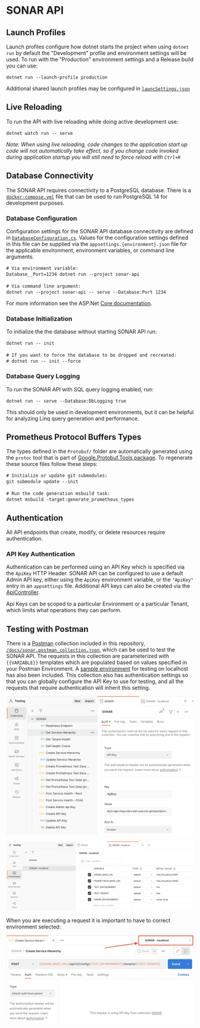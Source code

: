 # SONAR API

## Launch Profiles

Launch profiles configure how dotnet starts the project when using `dotnet run` by default the "Development" profile and environment settings will be used. To run with the "Production" environment settings and a Release build you can use:

```
dotnet run --launch-profile production
```

Additional shared launch profiles may be configured in [`launcSettings.json`](sonar-api/Properties/launchSettings.json)

## Live Reloading

To run the API with live reloading while doing active development use:

```
dotnet watch run -- serve
```

_Note: When using live reloading, code changes to the application start up code will not automatically take effect, so if you change code invoked during application startup you will still need to force reload with `Ctrl+R`_

## Database Connectivity

The SONAR API requires connectivity to a PostgreSQL database. There is a [`docker-compose.yml`](docker-compose.yml) file that can be used to run PostgreSQL 14 for development purposes.

### Database Configuration

Configuration settings for the SONAR API database connectivity are defined in [`DatabaseConfiguration.cs`](sonar-api/Configuration/DatabaseConfiguration.cs). Values for the configuration settings defined in this file can be supplied via the `appsettings.{environment}.json` file for the applicable environment, environment variables, or command line arguments.

```shell
# Via environment variable:
Database__Port=1234 dotnet run --project sonar-api

# Via command line argument:
dotnet run --project sonar-api -- serve --Database:Port 1234
```

For more information see the ASP.Net [Core documentation](https://learn.microsoft.com/en-us/aspnet/core/fundamentals/configuration/?view=aspnetcore-6.0).

### Database Initialization

To initialize the the database without starting SONAR API run:

```
dotnet run -- init

# If you want to force the database to be dropped and recreated:
# dotnet run -- init --force
```

### Database Query Logging

To run the SONAR API with SQL query logging enabled, run:

```
dotnet run -- serve --Database:DbLogging true
```

This should only be used in development environments, but it can be helpful for analyzing Linq query generation and performance.

## Prometheus Protocol Buffers Types

The types defined in the `Protobuf/` folder are automatically generated using the `protoc` tool that is part of [Google.Protobuf.Tools package](https://github.com/protocolbuffers/protobuf/tree/main/csharp#usage). To regenerate these source files follow these steps:

```shell
# Initialize or update git submodules:
git submodule update --init

# Run the code generation msbuild task:
dotnet msbuild -target:generate_prometheus_types
```

## Authentication

All API endpoints that create, modify, or delete resources require authentication.

### API Key Authentication

Authentication can be performed using an API Key which is specified via the `ApiKey` HTTP Header. SONAR API can be configured to use a default Admin API key, either using the `ApiKey` environment variable, or the `"ApiKey"` entry in an `appsettings` file. Additional API keys can also be created via the [ApiController](./Controllers/ApiKeyController.cs).

Api Keys can be scoped to a particular Environment or a particular Tenant, which limits what operations they can perform.

## Testing with Postman

There is a [Postman](https://www.postman.com/) collection included in this repository, [`/docs/sonar.postman_collection.json`](../docs/sonar.postman_collection.json), which can be used to test the SONAR API. The requests in this collection are parameterized with `{{VARIABLE}}` templates which are populated based on values specified in your Postman Environment. A [sample environment](../docs/sonar-localhost.postman_environment.json) for testing on localhost has also been included. This collection also has authentication settings so that you can globally configure the API Key to use for testing, and all the requests that require authentication will inherit this setting.

![Screenshot of Postman's Authentication Settings for the Collection](../docs/postman-collection-auth-settings.png)

![Screenshot of the sample localhost Environment for Postman](../docs/postman-environment.png)

When you are executing a request it is important to have to correct environment selected:

![Screenshot of the Postman environment selection dropdown](../docs/postman-select-environment.png)
